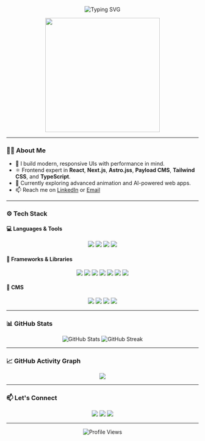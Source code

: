 <!-- Profile Header -->
<p align="center">
  <img src="https://readme-typing-svg.herokuapp.com?font=Fira+Code&size=24&pause=1000&center=true&width=435&lines=Hi+%F0%9F%91%8B%2C+I'm+a+Frontend+Developer;Passionate+about+UI%2FUX+%F0%9F%8E%A8;React+%7C+Next.js+%7C+Tailwind+%F0%9F%9A%80" alt="Typing SVG" />
</p>

<p align="center">
  <img src="https://media.giphy.com/media/qgQUggAC3Pfv687qPC/giphy.gif" width="300" />
</p>

---

### 🧑‍💻 About Me
- 🌱 I build modern, responsive UIs with performance in mind.
- ⚛️ Frontend expert in **React**, **Next.js**, **Astro.jss**, **Payload CMS**, **Tailwind CSS**, and **TypeScript**.
- 🚀 Currently exploring advanced animation and AI-powered web apps.
- 📫 Reach me on [LinkedIn](https://www.linkedin.com) or [Email](mailto:your@email.com)

---

### ⚙️ Tech Stack

#### 💻 Languages & Tools
<p align="center">
  <img src="https://img.shields.io/badge/HTML5-E34F26?style=flat-square&logo=html5&logoColor=white"/>
  <img src="https://img.shields.io/badge/CSS3-1572B6?style=flat-square&logo=css3&logoColor=white"/>
  <img src="https://img.shields.io/badge/JavaScript-F7DF1E?style=flat-square&logo=javascript&logoColor=black"/>
  <img src="https://img.shields.io/badge/TypeScript-3178C6?style=flat-square&logo=typescript&logoColor=white"/>
</p>

#### 🧰 Frameworks & Libraries
<p align="center">
  <!-- Frameworks/Libraries -->
  <img src="https://img.shields.io/badge/React-20232A?style=flat-square&logo=react&logoColor=61DAFB"/>
  <img src="https://img.shields.io/badge/Next.js-000000?style=flat-square&logo=nextdotjs&logoColor=white"/>
  <img src="https://img.shields.io/badge/Tailwind_CSS-38B2AC?style=flat-square&logo=tailwind-css&logoColor=white"/>
  <img src="https://img.shields.io/badge/Redux-593D88?style=flat-square&logo=redux&logoColor=white"/>
  <img src="https://img.shields.io/badge/Framer_Motion-0055FF?style=flat-square&logo=framer&logoColor=white"/>
  <img src="https://img.shields.io/badge/Astro-292D3E?style=flat-square&logo=astro&logoColor=FF5D01"/>
  <img src="https://img.shields.io/badge/Svelte-FF3E00?style=flat-square&logo=svelte&logoColor=white"/>
</p>

#### 🧰 CMS 
<p align="center">
  <!-- CMS & Backend -->
  <img src="https://img.shields.io/badge/Payload_CMS-000000?style=flat-square&logo=payloadcms&logoColor=white"/>
  <img src="https://img.shields.io/badge/WordPress-21759B?style=flat-square&logo=wordpress&logoColor=white"/>
  <img src="https://img.shields.io/badge/GraphQL-E10098?style=flat-square&logo=graphql&logoColor=white"/>
  <img src="https://img.shields.io/badge/AI-Powered%20Apps-7F00FF?style=flat-square&logo=openai&logoColor=white"/>
</p>

---

### 📊 GitHub Stats

<p align="center">
  <img src="https://github-readme-stats.vercel.app/api?username=mkhaque1&show_icons=true&theme=tokyonight" alt="GitHub Stats"/>
  <img src="https://github-readme-streak-stats.herokuapp.com/?user=mkhaque1&theme=tokyonight" alt="GitHub Streak"/>
</p>

---

### 📈 GitHub Activity Graph

<p align="center">
  <img src="https://github-readme-activity-graph.cyclic.app/graph?username=mkhaque1&theme=react-dark"/>
</p>

---

### 📫 Let's Connect

<p align="center">
  <a href="https://linkedin.com/in/your-profile"><img src="https://img.shields.io/badge/LinkedIn-blue?style=flat-square&logo=linkedin&logoColor=white"/></a>
  <a href="mailto:haquemmkhairul@mail.com"><img src="https://img.shields.io/badge/Gmail-D14836?style=flat-square&logo=gmail&logoColor=white"/></a>
  <a href="https://mkhaque.com"><img src="https://img.shields.io/badge/Portfolio-000?style=flat-square&logo=vercel&logoColor=white"/></a>
</p>

---

<!-- Visitor Count -->
<p align="center">
  <img src="https://komarev.com/ghpvc/?username=your-username&style=flat-square&color=blue" alt="Profile Views"/>
</p>
